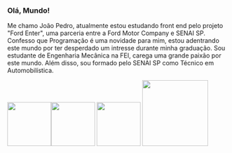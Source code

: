 ### Olá, Mundo!
Me chamo João Pedro, atualmente estou estudando front end pelo projeto "Ford Enter", uma parceria entre a Ford Motor Company e SENAI SP.
Confesso que Programação é uma novidade para mim, estou adentrando este mundo por ter desperdado um intresse durante minha graduação.
Sou estudante de Engenharia Mecânica na FEI, carega uma grande paixão por este mundo. Além disso, sou formado pelo SENAI SP como Técnico em Automobilística.

<img height ="100" src="https://cdn.jsdelivr.net/gh/devicons/devicon/icons/vscode/vscode-original-wordmark.svg" /><img height ="100" src="https://cdn.jsdelivr.net/gh/devicons/devicon/icons/javascript/javascript-plain.svg" />  <img height ="100" src="https://github.com/JoaoppedroFend/JoaoppedroFend/assets/142447316/6e2658b4-2c21-4c60-ac76-77feb71866ac" >  <img height ="150" src="https://github.com/JoaoppedroFend/JoaoppedroFend/assets/142447316/8eba311c-8c82-451e-a17f-4412fcf6fee3" >
          

<!--
**JoaoppedroFend/JoaoppedroFend** is a ✨ _special_ ✨ repository because its `README.md` (this file) appears on your GitHub profile.

Here are some ideas to get you started:
Alteração
- 🔭 I’m currently working on ...
- 🌱 I’m currently learning ...
- 👯 I’m looking to collaborate on ...
- 🤔 I’m looking for help with ...
- 💬 Ask me about ...
- 📫 How to reach me: ...
- 😄 Pronouns: ...
- ⚡ Fun fact: ...
-->
